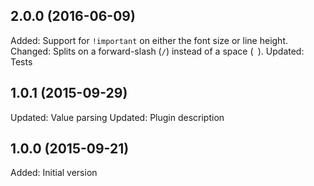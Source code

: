 ## 2.0.0 (2016-06-09)

Added: Support for `!important` on either the font size or line height.
Changed: Splits on a forward-slash (`/`) instead of a space (` `).
Updated: Tests

## 1.0.1 (2015-09-29)

Updated: Value parsing
Updated: Plugin description

## 1.0.0 (2015-09-21)

Added: Initial version

